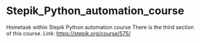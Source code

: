 # Stepik_Python_automation_course
Hometask within Stepik Python automation course
There is the third section of this course. Link: https://stepik.org/course/575/
